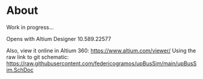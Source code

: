# About

Work in progress...

Opens with Altium Designer 10.589.22577

Also, view it online in Altium 360:
https://www.altium.com/viewer/
Using the raw link to git schematic:
https://raw.githubusercontent.com/federicogramos/upBusSim/main/upBusSim.SchDoc
